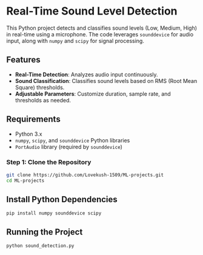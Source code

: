 # Real-Time Sound Level Detection

This Python project detects and classifies sound levels (Low, Medium, High) in real-time using a microphone. The code leverages `sounddevice` for audio input, along with `numpy` and `scipy` for signal processing.

## Features
- **Real-Time Detection**: Analyzes audio input continuously.
- **Sound Classification**: Classifies sound levels based on RMS (Root Mean Square) thresholds.
- **Adjustable Parameters**: Customize duration, sample rate, and thresholds as needed.

## Requirements
- Python 3.x
- `numpy`, `scipy`, and `sounddevice` Python libraries
- `PortAudio` library (required by `sounddevice`)


### Step 1: Clone the Repository
```bash
git clone https://github.com/Lovekush-1509/ML-projects.git
cd ML-projects
```


## Install Python Dependencies
```
pip install numpy sounddevice scipy
```

## Running the Project
```
python sound_detection.py
 ```
